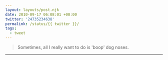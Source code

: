 ```yaml
---
layout: layouts/post.njk
date: 2010-09-17 06:08:01 +00:00
twitter: '24735234638'
permalink: /status/{{ twitter }}/
tags: 
  - tweet
---
```


> Sometimes, all I really want to do is 'boop' dog noses.

---

